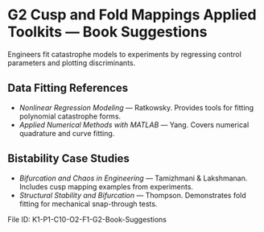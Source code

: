 # G2 Cusp and Fold Mappings Applied Toolkits — Book Suggestions

Engineers fit catastrophe models to experiments by regressing control parameters and plotting discriminants.

## Data Fitting References
* *Nonlinear Regression Modeling* — Ratkowsky. Provides tools for fitting polynomial catastrophe forms.
* *Applied Numerical Methods with MATLAB* — Yang. Covers numerical quadrature and curve fitting.
## Bistability Case Studies
* *Bifurcation and Chaos in Engineering* — Tamizhmani & Lakshmanan. Includes cusp mapping examples from experiments.
* *Structural Stability and Bifurcation* — Thompson. Demonstrates fold fitting for mechanical snap-through tests.

File ID: K1-P1-C10-O2-F1-G2-Book-Suggestions
